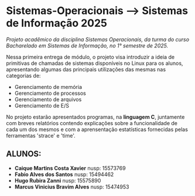 # Sistemas-Operacionais --> Sistemas de Informação 2025

_Projeto acadêmico da disciplina Sistemas Operacionais, da turma do curso Bacharelado em Sistemas de Informação, no 1° semestre de 2025._

Nessa primeira entrega de módulo, o projeto visa introduzir a ideia de primitivas de chamadas de sistemas disponíveis no Linux para os alunos, apresentando algumas das principais utilizações das mesmas nas categorias de:
  - Gerenciamento de memória
  - Gerenciamento de processos
  - Gerenciamento de arquivos
  - Gerenciamento de E/S

No projeto estarão apresentados programas, na **linguagem C**, juntamente com breves relatórios contendo explicações sobre a funcionalidade de cada um dos mesmos e com a aprensentação estatísticas fornecidas pelas ferramentas 'strace' e 'time'.


## ALUNOS:

  - **Caique Martins Costa Xavier** nusp: 15573769
  - **Fabio Alves dos Santos** nusp: 15494462
  - **Hugo Rubira Zanni** nusp: 15575890
  - **Marcus Vinicius Bravim Alves** nusp: 15474953

